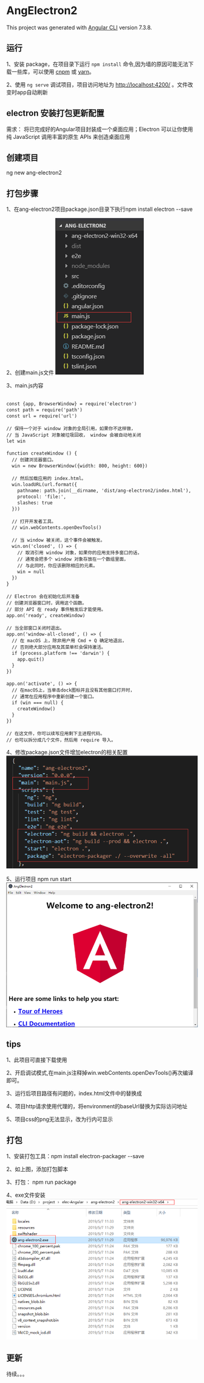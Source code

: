 # AngElectron2

This project was generated with [Angular CLI](https://github.com/angular/angular-cli) version 7.3.8.

## 运行

1、安装 package，在项目录下运行 `npm install` 命令,因为墙的原因可能无法下载一些库，可以使用 [cnpm](https://npm.taobao.org) 或 [yarn](https://yarnpkg.com/zh-Hans/)。

2、使用 `ng serve` 调试项目，项目访问地址为 [http://localhost:4200/](http://localhost:4200/) 。文件改变时app自动刷新

## electron 安装打包更新配置

需求： 将已完成好的Angular项目封装成一个桌面应用；Electron 可以让你使用纯 JavaScript 调用丰富的原生 APIs 来创造桌面应用

## 创建项目

ng new ang-electron2

## 打包步骤

1、在ang-electron2项目package.json目录下执行npm install electron --save

2、创建main.js文件 ![Image text](https://github.com/yujiao-qunar/Angular-electron/blob/master/src/assets/img/lib.png)

3、main.js内容
```

const {app, BrowserWindow} = require('electron')
const path = require('path')
const url = require('url')

// 保持一个对于 window 对象的全局引用，如果你不这样做，
// 当 JavaScript 对象被垃圾回收， window 会被自动地关闭
let win

function createWindow () {
  // 创建浏览器窗口。
  win = new BrowserWindow({width: 800, height: 600})

  // 然后加载应用的 index.html。
  win.loadURL(url.format({
    pathname: path.join(__dirname, 'dist/ang-electron2/index.html'),
    protocol: 'file:',
    slashes: true
  }))

  // 打开开发者工具。
  // win.webContents.openDevTools()

  // 当 window 被关闭，这个事件会被触发。
  win.on('closed', () => {
    // 取消引用 window 对象，如果你的应用支持多窗口的话，
    // 通常会把多个 window 对象存放在一个数组里面，
    // 与此同时，你应该删除相应的元素。
    win = null
  })
}

// Electron 会在初始化后并准备
// 创建浏览器窗口时，调用这个函数。
// 部分 API 在 ready 事件触发后才能使用。
app.on('ready', createWindow)

// 当全部窗口关闭时退出。
app.on('window-all-closed', () => {
  // 在 macOS 上，除非用户用 Cmd + Q 确定地退出，
  // 否则绝大部分应用及其菜单栏会保持激活。
  if (process.platform !== 'darwin') {
    app.quit()
  }
})

app.on('activate', () => {
  // 在macOS上，当单击dock图标并且没有其他窗口打开时，
  // 通常在应用程序中重新创建一个窗口。
  if (win === null) {
    createWindow()
  }
})

// 在这文件，你可以续写应用剩下主进程代码。
// 也可以拆分成几个文件，然后用 require 导入。

```

4、修改package.json文件增加electron的相关配置
![Image text](https://github.com/yujiao-qunar/Angular-electron/blob/master/src/assets/img/package.png)

5、运行项目 npm run start
![Image text](https://github.com/yujiao-qunar/Angular-electron/blob/master/src/assets/img/elec.png)

## tips

1、此项目可直接下载使用

2、开启调试模式,在main.js注释掉win.webContents.openDevTools()再次编译即可。

3、运行后项目路径有问题的，index.html文件中的<base href="/">替换成<base href="./">

4、项目http请求使用代理的，将environment的baseUrl替换为实际访问地址

5、项目css的png无法显示，改为行内可显示

## 打包

1、安装打包工具：npm install electron-packager --save

2、如上图，添加打包脚本

3、打包： npm run package

4、exe文件安装
![Image text](https://github.com/yujiao-qunar/Angular-electron/blob/master/src/assets/img/final.png)

## 更新

待续。。。



